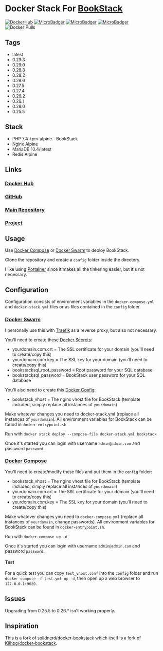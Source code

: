# Docker Stack For [BookStack](https://github.com/ssddanbrown/BookStack)

[![DockerHub](https://img.shields.io/docker/cloud/build/zeigren/bookstack)](https://hub.docker.com/r/zeigren/bookstack)
[![MicroBadger](https://images.microbadger.com/badges/image/zeigren/bookstack.svg)](https://microbadger.com/images/zeigren/bookstack)
[![MicroBadger](https://images.microbadger.com/badges/version/zeigren/bookstack.svg)](https://microbadger.com/images/zeigren/bookstack)
[![MicroBadger](https://images.microbadger.com/badges/commit/zeigren/bookstack.svg)](https://microbadger.com/images/zeigren/bookstack)
![Docker Pulls](https://img.shields.io/docker/pulls/zeigren/bookstack)

## Tags

- latest
- 0.29.3
- 0.29.0
- 0.28.3
- 0.28.2
- 0.28.0
- 0.27.5
- 0.27.4
- 0.26.2
- 0.26.1
- 0.26.0
- 0.25.5

## Stack

- PHP 7.4-fpm-alpine - BookStack
- Nginx Alpine
- MariaDB 10.4/latest
- Redis Alpine

## Links

### [Docker Hub](https://hub.docker.com/r/zeigren/bookstack)

### [GitHub](https://github.com/Zeigren/docker-swarm-bookstack)

### [Main Repository](https://phabricator.kairohm.dev/diffusion/4/)

### [Project](https://phabricator.kairohm.dev/project/view/36/)

## Usage

Use [Docker Compose](https://docs.docker.com/compose/) or [Docker Swarm](https://docs.docker.com/engine/swarm/) to deploy BookStack.

Clone the repository and create a `config` folder inside the directory.

I like using [Portainer](https://www.portainer.io/) since it makes all the tinkering easier, but it's not necessary.

## Configuration

Configuration consists of environment variables in the `docker-compose.yml` and `docker-stack.yml` files or as files contained in the `config` folder.

### [Docker Swarm](https://docs.docker.com/engine/swarm/)

I personally use this with [Traefik](https://traefik.io/) as a reverse proxy, but also not necessary.

You'll need to create these [Docker Secrets](https://docs.docker.com/engine/swarm/secrets/):

- yourdomain.com.crt = The SSL certificate for your domain (you'll need to create/copy this)
- yourdomain.com.key = The SSL key for your domain (you'll need to create/copy this)
- bookstacksql_root_password = Root password for your SQL database
- bookstacksql_password = BookStack user password for your SQL database

You'll also need to create this [Docker Config](https://docs.docker.com/engine/swarm/configs/):

- bookstack_vhost = The nginx vhost file for BookStack (template included, simply replace all instances of `yourdomain`)

Make whatever changes you need to docker-stack.yml (replace all instances of `yourdomain`). All environment variables for BookStack can be found in `docker-entrypoint.sh`.

Run with `docker stack deploy --compose-file docker-stack.yml bookstack`

Once it's started you can login with username `admin@admin.com` and password `password`.

### [Docker Compose](https://docs.docker.com/compose/)

You'll need to create/modify these files and put them in the `config` folder:

- bookstack_vhost = The nginx vhost file for BookStack (template included, simply replace all instances of `yourdomain`)
- yourdomain.com.crt = The SSL certificate for your domain (you'll need to create/copy this)
- yourdomain.com.key = The SSL key for your domain (you'll need to create/copy this)

Make whatever changes you need to `docker-compose.yml` (replace all instances of `yourdomain`, change passwords). All environment variables for BookStack can be found in `docker-entrypoint.sh`.

Run with `docker-compose up -d`

Once it's started you can login with username `admin@admin.com` and password `password`.

#### Test

For a quick test you can copy `test_vhost.conf` into the `config` folder and run `docker-compose -f test.yml up -d`, then open up a web browser to `127.0.0.1:9080`.

## Issues

Upgrading from 0.25.5 to 0.26.* isn't working properly.

## Inspiration

This is a fork of [solidnerd/docker-bookstack](https://github.com/solidnerd/docker-bookstack) which itself is a fork of [Kilhog/docker-bookstack](https://github.com/Kilhog/docker-bookstack).
